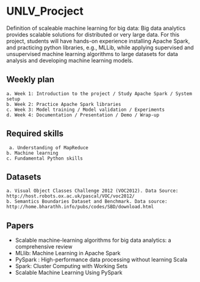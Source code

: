 # UNLV_Procject

Definition of scaleable machine learning for big data: Big data analytics provides scalable solutions for distributed or very large data. For this project, students will have hands-on experience installing Apache Spark, and practicing python libraries, e.g., MLLib, while applying supervised and unsupervised machine learning algorithms to large datasets for data analysis and developing machine learning models.

## Weekly plan 
	a. Week 1: Introduction to the project / Study Apache Spark / System setup
	b. Week 2: Practice Apache Spark libraries
	c. Week 3: Model training / Model validation / Experiments
	d. Week 4: Documentation / Presentation / Demo / Wrap-up

## Required skills
	 a. Understanding of MapReduce
	b. Machine learning
	c. Fundamental Python skills

## Datasets

	a. Visual Object Classes Challenge 2012 (VOC2012). Data Source: http://host.robots.ox.ac.uk/pascal/VOC/voc2012/
	b. Semantics Boundaries Dataset and Benchmark. Data source: http://home.bharathh.info/pubs/codes/SBD/download.html

## Papers

- Scalable machine-learning algorithms for big data analytics: a comprehensive review
- MLlib: Machine Learning in Apache Spark 
- PySpark : High-performance data processing without learning Scala 
- Spark: Cluster Computing with Working Sets 
- Scalable Machine Learning Using PySpark
